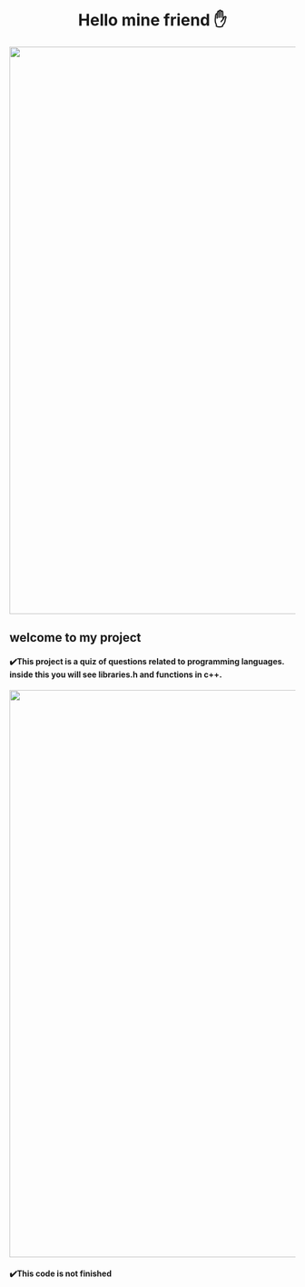 
<div align="center">
<h1> Hello mine friend ✋</h1>
  </div>
  
<div align="center">
  <img  src="https://user-images.githubusercontent.com/86864451/148705731-e10e2e0a-6468-47a8-8208-0c504985cbff.jpeg" width="1000px" />
  </div>
  
  <div>
<h2>welcome to my project</h2>
    </div>

  
<div>
<h4> ✔️This project is a quiz of questions related to programming languages. inside this you will see libraries.h and functions in c++.</h4>
    </div>

  

<div align="center"> 
  
  <img src="https://user-images.githubusercontent.com/86864451/148705163-2005519a-1250-4e44-9388-51c262797fa1.gif" width="1000px"/>
 

  </div>
  
  <div> 
  
  <h4> ✔️This code is not finished </h4>
  </div> 
  
  
  

